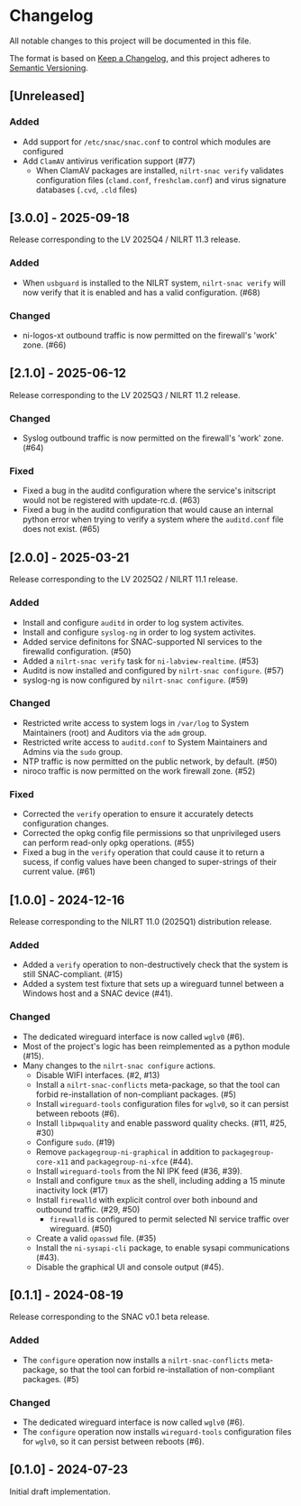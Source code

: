 # Changelog

All notable changes to this project will be documented in this file.

The format is based on [Keep a Changelog](https://keepachangelog.com/en/1.1.0/),
and this project adheres to [Semantic Versioning](https://semver.org/spec/v2.0.0.html).


## [Unreleased]

### Added

* Add support for `/etc/snac/snac.conf` to control which modules are configured
* Add `ClamAV` antivirus verification support (#77)
  * When ClamAV packages are installed, `nilrt-snac verify` validates configuration files (`clamd.conf`, `freshclam.conf`) and virus signature databases (`.cvd`, `.cld` files)

## [3.0.0] - 2025-09-18

Release corresponding to the LV 2025Q4 / NILRT 11.3 release.

### Added
* When `usbguard` is installed to the NILRT system, `nilrt-snac verify` will now verify that it is enabled and has a valid configuration. (#68)

### Changed
* ni-logos-xt outbound traffic is now permitted on the firewall's 'work' zone. (#66)


## [2.1.0] - 2025-06-12

Release corresponding to the LV 2025Q3 / NILRT 11.2 release.

### Changed
* Syslog outbound traffic is now permitted on the firewall's 'work' zone. (#64)

### Fixed
* Fixed a bug in the auditd configuration where the service's initscript would not be registered with update-rc.d. (#63)
* Fixed a bug in the auditd configuration that would cause an internal python error when trying to verify a system where the `auditd.conf` file does not exist. (#65)


## [2.0.0] - 2025-03-21

Release corresponding to the LV 2025Q2 / NILRT 11.1 release.

### Added
* Install and configure `auditd` in order to log system activites.
* Install and configure `syslog-ng` in order to log system activites.
* Added service definitons for SNAC-supported NI services to the firewalld configuration. (#50)
* Added a `nilrt-snac verify` task for `ni-labview-realtime`. (#53)
* Auditd is now installed and configured by `nilrt-snac configure`. (#57)
* syslog-ng is now configured by `nilrt-snac configure`. (#59)

### Changed
* Restricted write access to system logs in `/var/log` to System Maintainers (root) and Auditors via the `adm` group.
* Restricted write access to `auditd.conf` to System Maintainers and Admins via the `sudo` group.
* NTP traffic is now permitted on the public network, by default. (#50)
* niroco traffic is now permitted on the work firewall zone. (#52)

### Fixed
* Corrected the `verify` operation to ensure it accurately detects configuration changes.
* Corrected the opkg config file permissions so that unprivileged users can perform read-only opkg operations. (#55)
* Fixed a bug in the `verify` operation that could cause it to return a sucess, if config values have been changed to super-strings of their current value. (#61)


## [1.0.0] - 2024-12-16

Release corresponding to the NILRT 11.0 (2025Q1) distribution release.


### Added
* Added a `verify` operation to non-destructively check that the system is still SNAC-compliant. (#15)
* Added a system test fixture that sets up a wireguard tunnel between a Windows host and a SNAC device (#41).


### Changed
* The dedicated wireguard interface is now called `wglv0` (#6).
* Most of the project's logic has been reimplemented as a python module (#15).
* Many changes to the `nilrt-snac configure` actions.
	* Disable WIFI interfaces. (#2, #13)
	* Install a `nilrt-snac-conflicts` meta-package, so that the tool can forbid re-installation of non-compliant packages. (#5)
	* Install `wireguard-tools` configuration files for `wglv0`, so it can persist between reboots (#6).
	* Install `libpwquality` and enable password quality checks. (#11, #25, #30)
	* Configure `sudo`. (#19)
	* Remove `packagegroup-ni-graphical` in addition to `packagegroup-core-x11` and `packagegroup-ni-xfce` (#44).
	* Install `wireguard-tools` from the NI IPK feed (#36, #39).
	* Install and configure `tmux` as the shell, including adding a 15 minute inactivity lock (#17)
	* Install `firewalld` with explicit control over both inbound and outbound traffic. (#29, #50)
		* `firewalld` is configured to permit selected NI service traffic over wireguard. (#50)
	* Create a valid `opasswd` file. (#35)
	* Install the `ni-sysapi-cli` package, to enable sysapi communications (#43).
	* Disable the graphical UI and console output (#45).


## [0.1.1] - 2024-08-19

Release corresponding to the SNAC v0.1 beta release.


### Added

* The `configure` operation now installs a `nilrt-snac-conflicts` meta-package, so that the tool can forbid re-installation of non-compliant packages. (#5)


### Changed

* The dedicated wireguard interface is now called `wglv0` (#6).
* The `configure` operation now installs `wireguard-tools` configuration files for `wglv0`, so it can persist between reboots (#6).



## [0.1.0] - 2024-07-23

Initial draft implementation.
